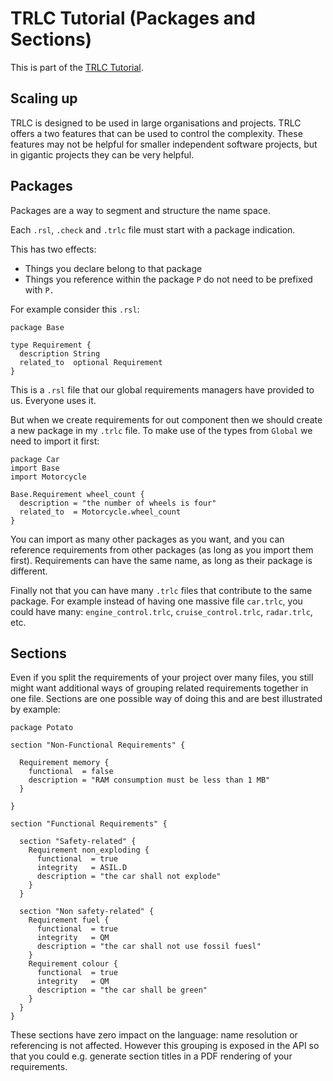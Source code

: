# TRLC Tutorial (Packages and Sections)

This is part of the [TRLC Tutorial](TUTORIAL.md).

## Scaling up

TRLC is designed to be used in large organisations and projects. TRLC
offers a two features that can be used to control the
complexity. These features may not be helpful for smaller independent
software projects, but in gigantic projects they can be very helpful.

## Packages

Packages are a way to segment and structure the name space.

Each `.rsl`, `.check` and `.trlc` file must start with a package
indication.

This has two effects:

* Things you declare belong to that package
* Things you reference within the package `P` do not need to be
  prefixed with `P.`

For example consider this `.rsl`:

```
package Base

type Requirement {
  description String
  related_to  optional Requirement
}
```

This is a `.rsl` file that our global requirements managers have
provided to us. Everyone uses it.

But when we create requirements for out component then we should
create a new package in my `.trlc` file. To make use of the types from
`Global` we need to import it first:

```
package Car
import Base
import Motorcycle

Base.Requirement wheel_count {
  description = "the number of wheels is four"
  related_to  = Motorcycle.wheel_count
}
```

You can import as many other packages as you want, and you can
reference requirements from other packages (as long as you import them
first). Requirements can have the same name, as long as their package
is different.

Finally not that you can have many `.trlc` files that contribute to
the same package. For example instead of having one massive file
`car.trlc`, you could have many: `engine_control.trlc`,
`cruise_control.trlc`, `radar.trlc`, etc.

## Sections

Even if you split the requirements of your project over many files,
you still might want additional ways of grouping related requirements
together in one file. Sections are one possible way of doing this and
are best illustrated by example:

```
package Potato

section "Non-Functional Requirements" {

  Requirement memory {
    functional  = false
    description = "RAM consumption must be less than 1 MB"
  }

}

section "Functional Requirements" {

  section "Safety-related" {
    Requirement non_exploding {
      functional  = true
      integrity   = ASIL.D
	  description = "the car shall not explode"
	}
  }

  section "Non safety-related" {
    Requirement fuel {
      functional  = true
      integrity   = QM
	  description = "the car shall not use fossil fuesl"
	}
    Requirement colour {
      functional  = true
      integrity   = QM
	  description = "the car shall be green"
	}
  }
}
```

These sections have zero impact on the language: name resolution or
referencing is not affected. However this grouping is exposed in the
API so that you could e.g. generate section titles in a PDF rendering
of your requirements.

